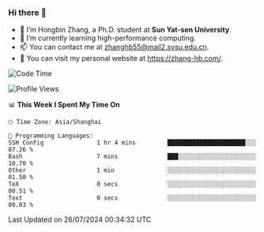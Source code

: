 ### Hi there 👋

- 🔭 I’m Hongbin Zhang, a Ph.D. student at **Sun Yat-sen University**.
- 🌱 I’m currently learning high-performance computing.
- 📫 You can contact me at zhanghb55@mail2.sysu.edu.cn.
- 👀 You can visit my personal website at https://zhang-hb.com/.

<!--START_SECTION:waka-->
![Code Time](http://img.shields.io/badge/Code%20Time-331%20hrs%201%20min-blue)

![Profile Views](http://img.shields.io/badge/Profile%20Views-0-blue)

📊 **This Week I Spent My Time On** 

```text
🕑︎ Time Zone: Asia/Shanghai

💬 Programming Languages: 
SSH Config               1 hr 4 mins         ██████████████████████░░░   87.26 % 
Bash                     7 mins              ███░░░░░░░░░░░░░░░░░░░░░░   10.70 % 
Other                    1 min               ░░░░░░░░░░░░░░░░░░░░░░░░░   01.50 % 
TeX                      0 secs              ░░░░░░░░░░░░░░░░░░░░░░░░░   00.51 % 
Text                     0 secs              ░░░░░░░░░░░░░░░░░░░░░░░░░   00.03 % 
```


 Last Updated on 26/07/2024 00:34:32 UTC
<!--END_SECTION:waka-->
